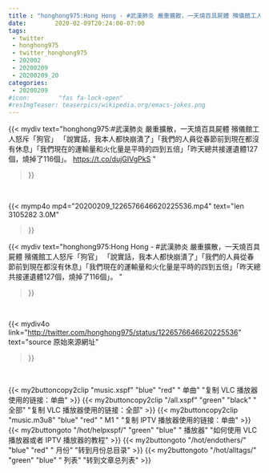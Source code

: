 ```yaml
---
title : "honghong975:Hong Hong - #武漢肺炎 嚴重擴散，一天燒百具屍體 殯儀館工人怒斥「狗官」 「說實話，我本人都快崩潰了」「我們的人員從春節前到現在都沒有休息」「我們現在的運輸量和火化量是平時的四到五倍」「昨天總共接運遺體127個，燒掉了116個」。 "
date:        2020-02-09T20:24:00-07:00
tags:
 - twitter
 - honghong975
 - twitter_honghong975
 - 202002
 - 20200209
 - 20200209_20
categories:
 - 20200209
#icon:        "fas fa-lock-open"
#resImgTeaser: teaserpics/wikipedia.org/emacs-jokes.png
---
```


{{< mydiv text="honghong975:#武漢肺炎 嚴重擴散，一天燒百具屍體 殯儀館工人怒斥「狗官」 「說實話，我本人都快崩潰了」「我們的人員從春節前到現在都沒有休息」「我們現在的運輸量和火化量是平時的四到五倍」「昨天總共接運遺體127個，燒掉了116個」。 https://t.co/dujGIVgPkS "
>}}
<br>


{{< mymp4o mp4="20200209_1226576646620225536.mp4"
text="len 3105282    3.0M"
>}}


{{< mydiv text="honghong975:Hong Hong - #武漢肺炎 嚴重擴散，一天燒百具屍體 殯儀館工人怒斥「狗官」 「說實話，我本人都快崩潰了」「我們的人員從春節前到現在都沒有休息」「我們現在的運輸量和火化量是平時的四到五倍」「昨天總共接運遺體127個，燒掉了116個」。 "
>}}
<br>

{{< mydiv4o link="http://twitter.com/honghong975/status/1226576646620225536"
text="source 原始來源網址"
>}}


<br>



{{< my2buttoncopy2clip "music.xspf"        "blue"   "red"    " 单曲"  "复制 VLC 播放器使用的链接：单曲" >}} {{< my2buttoncopy2clip "/all.xspf"         "green"  "black"  " 全部"  "复制 VLC 播放器使用的链接：全部" >}} {{< my2buttoncopy2clip "music.m3u8"        "blue"   "red"    " M1 "    "复制 IPTV 播放器使用的链接：单曲" >}} {{< my2buttongoto      "/hot/helpxspf/"    "green"  "blue"   " 播放器" "如何使用 VLC 播放器或者 IPTV 播放器的教程" >}} {{< my2buttongoto      "/hot/endothers/"   "blue"   "red"    " 月份"   "转到月份总目录" >}} {{< my2buttongoto      "/hot/alltags/"     "green"  "blue"   " 列表"   "转到文章总列表" >}} 
